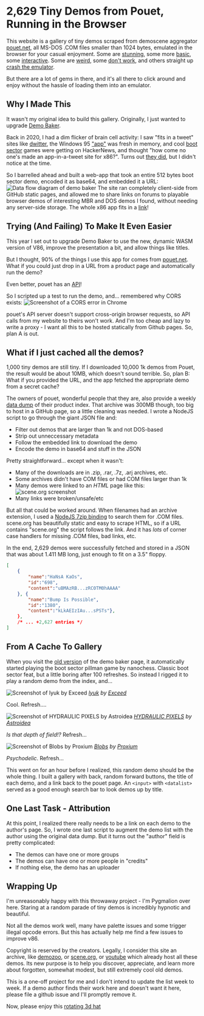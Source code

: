 # 2,629 Tiny Demos from Pouet, Running in the Browser

This website is a gallery of tiny demos scraped from demoscene aggregator [pouet.net](https://pouet.net), all MS-DOS .COM files smaller than 1024 bytes, emulated in the browser for your casual enjoyment. Some are [stunning](?which=88198), some more [basic](?which=52630), some [interactive](?which=61245). Some are [weird](?which=4661), some [don't work](?which=63118), and others straight up [crash the emulator]().

But there are a lot of gems in there, and it's all there to click around and enjoy without the hassle of loading them into an emulator.

## Why I Made This

It wasn't my original idea to build this gallery. Originally, I just wanted to upgrade [Demo Baker](https://parkertomatoes.github.io/demobaker/build.html).

Back in 2020, I had a dim flicker of brain cell activity: I saw "fits in a tweet" sites like [dwitter](https://www.dwitter.net/), the Windows 95 ["app"](https://github.com/felixrieseberg/windows95) was fresh in memory, and cool [boot sector](https://github.com/nanochess/Pillman) games were getting on HackerNews, and thought "how come no one's made an app-in-a-tweet site for x86?". Turns out [they did](https://github.com/AntoineViau/tweetx86), 
but I didn't notice at the time.

So I barrelled ahead and built a web-app that took an entire 512 bytes boot sector demo, encoded it as base64,
and embedded it a URL:
![Data flow diagram of demo baker](images/v86-demo.png)
The site ran completely client-side from GitHub static pages, and allowed me to share links on forums to playable browser demos of interesting MBR and DOS demos I found, without needing any server-side storage. The whole x86 app fits in a [link](https://parkertomatoes.github.io/demobaker/?type=com&content=uBMAzRD8uACgjtiOwL7BAr8gFC6tkbvwANHhuBg3cwO4OALoIgAB34PrEHJP6BgAKd%2BD7wjr4q2XrYTkk7AwUMZE%2FwLorgBYUFNRV1C7eQIu15O5CACI%2BNDjcgIxwID%2FEHIHgD0OdJgyBari6YHHOAFYQKgHddVfWVtYw4HHiAmB%2FusCdY2xBbgCAC6lq%2BL7tADNGjsWBPp09okWBPq0Ac0WtAB0As0WiOA8AXUCzSAsSHIMPAlzCLv1Ai7Xov75viDmrZetkzHA6CsAgDb%2F%2BYC4KA54B6Ai5rED0uDoaP%2B9NwG3If%2FVty7%2F1bco%2F9W3NP%2FV65t0A%2BhO%2F4n4MdK5QAH38YjUCMSA5Ad1WrU3OG3%2FEOQ4rQAKEOQ4bQgQ5DitwP4Q5IT%2FdCv2wwV0DDsWAPqwAnIMsAjrCDwAsARyArABhMR1I4jYhMR1HdDodfiwCOv0iRYA%2Bi6iOgKg%2FvmExHUGINx0GojYiET%2BqAW7gP11A7sCAKgMdAL32wHfiXz8wwBC5%2Bf%2F%2F348PH788PD8fjz%2F%2F%2F%2F%2F%2F%2F%2F%2F%2Fzx%2B%2F%2F%2Fn50IAPH7%2F%2F%2F%2F%2Ffjw8ftvb%2F%2F%2F%2FpQAAABgYAAAAPH4%2FDw8%2FfjwAAP5%2FAkICQv9%2FQEJ%2BfgICfwLAA0ACfwJAAv5%2FAkL%2Fe0AKfn4CQP9%2FAACYqpBQmGSgPKhQAQAACAACAAAE&name=Pillman%20(by%20nanochess))!

## Trying (And Failing) To Make It Even Easier

This year I set out to upgrade Demo Baker to use the new, dynamic WASM version of V86, improve the presentation a bit, and allow things like titles.

But I thought, 90% of the things I use this app for comes from [pouet.net](pouet.net). What if you could just drop in a URL from a product page and automatically run the demo?

Even better, pouet has an [API](https://api.pouet.net/)!

So I scripted up a test to run the demo, and... remembered why CORS exists:
![Screenshot of a CORS error in Chrome](images/cors-error.png)

pouet's API server doesn't support cross-origin browser requests, so API calls from my website to theirs won't work. And I'm too cheap and lazy to write a proxy - I want all this to be hosted statically from Github pages. So, plan A is out.


## What if I just cached all the demos?

1,000 tiny demos are still tiny. If I downloaded 10,000 1k demos from Pouet, the result would be about 10MB, which doesn't sound terrible. So, plan B: What if you provided the URL, and the app fetched the appropriate demo from a secret cache?

The owners of pouet, wonderful people that they are, also provide a weekly [data dump](https://data.pouet.net) of their product index. That
archive was 300MB though, too big to host in a GitHub page, so a little cleaning was needed. I wrote a NodeJS script to go through the giant JSON file and:

 * Filter out demos that are larger than 1k and not DOS-based
 * Strip out unneccessary metadata
 * Follow the embedded link to download the demo
 * Encode the demo in base64 and stuff in the JSON

Pretty straightforward... except when it wasn't: 
 * Many of the downloads are in .zip, .rar, .7z, .arj archives, etc.
 * Some archives didn't have COM files or had COM files larger than 1k
 * Many demos were linked to an _HTML_ page like this: 
   ![scene.org screenshot](images/scene-org.png)
 * Many links were broken/unsafe/etc

But all that could be worked around. When filenames had an archive extension, I used a [NodeJS 7zip binding](https://github.com/onikienko/7zip-min) to search them for .COM files. scene.org has beautifully static and easy to scrape HTML, so if a URL contains "scene.org" the script follows the link. And it has _lots_ of corner case handlers for missing .COM files, bad links, etc.

In the end, 2,629 demos were successfully fetched and stored in a JSON that was about 1.411 MB long, just enough to fit on a 3.5" floppy. 

```json
[
    {
        "name":"HaNsA KaOs",
        "id":"698",
        "content":"uBMAzRB...zRC0TM0hAAAA"
    }, {
        "name":"Bump Is Possible",
        "id":"1380",
        "content":"kLkAEIzIAu...sPSTs"},
    }, 
    /* ... +2,627 entries */
]
```

## From A Cache To Gallery

When you visit the [old version](https://parkertomatoes.github.io/v86/) of the demo baker page, it automatically started playing the boot sector pillman game by nanochess. Classic boot sector feat, but a little boring after 100 refreshes. So instead I rigged it to play a random demo from the index, and... 

![Screenshot of lyuk by Exceed](images/lyuk.png)
_[lyuk](https://www.pouet.net/prod.php?which=51780) by [Exceed](https://www.pouet.net/groups.php?which=2)_

Cool. Refresh....

![Screenshot of HYDRAULIC PIXELS by Astroidea](images/hydraulic.png)
_[HYDRAULIC PIXELS](https://www.pouet.net/prod.php?which=86931) by [Astroidea](https://www.pouet.net/groups.php?which=18)_

_Is that depth of field!?_ Refresh...

![Screenshot of Blobs by Proxium](images/blobs.png)
_[Blobs](https://www.pouet.net/prod.php?which=4034) by [Proxium](https://www.pouet.net/groups.php?which=95)_

_Psychodelic_. Refresh...

This went on for an hour before I realized, this random demo should be the whole thing. I built a gallery with back, random forward buttons, the title of each demo, and a link back to the pouet page. An `<input>` with `<datalist>` served as a good enough search bar to look demos up by title.

## One Last Task - Attribution

At this point, I realized there really needs to be a link on each demo to the author's page. So, I wrote one last script to augment the demo list with the author using the original data dump. But it turns out the "author" field is pretty complicated:
 * The demos can have one or more groups
 * The demos can have one or more people in "credits"
 * If nothing else, the demo has an uploader

## Wrapping Up

I'm unreasonably happy with this throwaway project - I'm Pygmalion over here. Staring at a random parade of tiny demos is incredibly hypnotic and beautiful. 

Not all the demos work well, many have palette issues and some trigger illegal opcode errors. But this has actually help me find a few issues to improve v86. 

Copyright is reserved by the creators. Legally, I consider this site an archive, like [demozoo](https://demozoo.org/), or [scene.org](https://scene.org/), or [youtube]() which already host all these demos. Its new purpose is to help you discover, appreciate, and learn more about forgotten, somewhat modest, but still extremely cool old demos.

This is a one-off project for me and I don't intend to update the list  week to week. If a demo author finds their work here and doesn't want it here, please file a github issue and I'll promptly remove it.

Now, please enjoy this [rotating 3d hat](https://parkertomatoes.github.io/demo-parade/?which=71639)